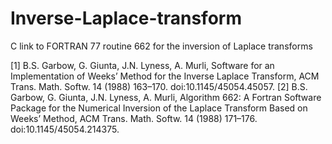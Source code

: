 # Inverse-Laplace-transform
C link to FORTRAN 77 routine 662 for the inversion of Laplace transforms

[1] B.S. Garbow, G. Giunta, J.N. Lyness, A. Murli,
 Software for an Implementation of Weeks’ Method for the Inverse Laplace Transform,
 ACM Trans. Math. Softw. 14 (1988) 163–170. doi:10.1145/45054.45057.
[2] B.S. Garbow, G. Giunta, J.N. Lyness, A. Murli, Algorithm 662:
 A Fortran Software Package for the Numerical Inversion of the Laplace Transform Based on Weeks’ Method,
 ACM Trans. Math. Softw. 14 (1988) 171–176. doi:10.1145/45054.214375.
